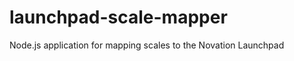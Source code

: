 launchpad-scale-mapper
======================

Node.js application for mapping scales to the Novation Launchpad
